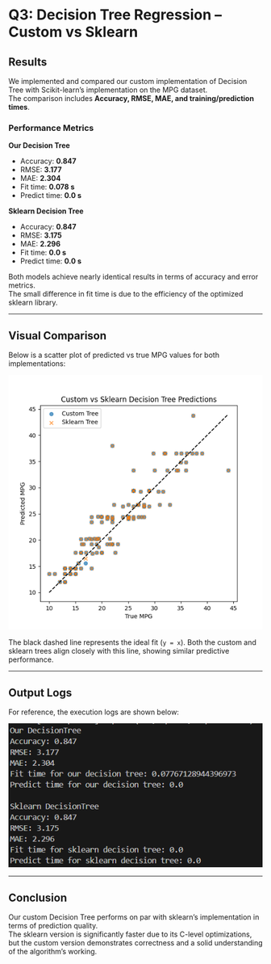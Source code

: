 # Q3: Decision Tree Regression – Custom vs Sklearn

## Results

We implemented and compared our custom implementation of Decision Tree with Scikit-learn’s implementation on the MPG dataset.  
The comparison includes **Accuracy, RMSE, MAE, and training/prediction times**.

### Performance Metrics

**Our Decision Tree**
- Accuracy: **0.847**
- RMSE: **3.177**
- MAE: **2.304**
- Fit time: **0.078 s**
- Predict time: **0.0 s**

**Sklearn Decision Tree**
- Accuracy: **0.847**
- RMSE: **3.175**
- MAE: **2.296**
- Fit time: **0.0 s**
- Predict time: **0.0 s**

Both models achieve nearly identical results in terms of accuracy and error metrics.  
The small difference in fit time is due to the efficiency of the optimized sklearn library.

---

## Visual Comparison

Below is a scatter plot of predicted vs true MPG values for both implementations:

![Custom vs Sklearn Tree Predictions](Assets/Q3_Visualisation.png)

The black dashed line represents the ideal fit (`y = x`). Both the custom and sklearn trees align closely with this line, showing similar predictive performance.

---

## Output Logs

For reference, the execution logs are shown below:

![Decision Tree Results](Assets/Q3_Results.png)

---

## Conclusion

Our custom Decision Tree performs on par with sklearn’s implementation in terms of prediction quality.  
The sklearn version is significantly faster due to its C-level optimizations, but the custom version demonstrates correctness and a solid understanding of the algorithm’s working.
